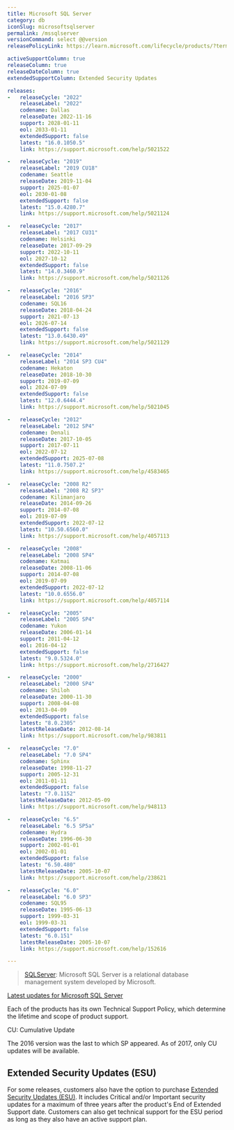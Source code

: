 ```yaml
---
title: Microsoft SQL Server
category: db
iconSlug: microsoftsqlserver
permalink: /mssqlserver
versionCommand: select @@version
releasePolicyLink: https://learn.microsoft.com/lifecycle/products/?terms=SQL%20Server

activeSupportColumn: true
releaseColumn: true
releaseDateColumn: true
extendedSupportColumn: Extended Security Updates

releases:
-   releaseCycle: "2022"
    releaseLabel: "2022"
    codename: Dallas
    releaseDate: 2022-11-16
    support: 2028-01-11
    eol: 2033-01-11
    extendedSupport: false
    latest: "16.0.1050.5"
    link: https://support.microsoft.com/help/5021522

-   releaseCycle: "2019"
    releaseLabel: "2019 CU18"
    codename: Seattle
    releaseDate: 2019-11-04
    support: 2025-01-07
    eol: 2030-01-08
    extendedSupport: false
    latest: "15.0.4280.7"
    link: https://support.microsoft.com/help/5021124

-   releaseCycle: "2017"
    releaseLabel: "2017 CU31"
    codename: Helsinki
    releaseDate: 2017-09-29
    support: 2022-10-11
    eol: 2027-10-12
    extendedSupport: false
    latest: "14.0.3460.9"
    link: https://support.microsoft.com/help/5021126

-   releaseCycle: "2016"
    releaseLabel: "2016 SP3"
    codename: SQL16
    releaseDate: 2018-04-24
    support: 2021-07-13
    eol: 2026-07-14
    extendedSupport: false
    latest: "13.0.6430.49"
    link: https://support.microsoft.com/help/5021129

-   releaseCycle: "2014"
    releaseLabel: "2014 SP3 CU4"
    codename: Hekaton
    releaseDate: 2018-10-30
    support: 2019-07-09
    eol: 2024-07-09
    extendedSupport: false
    latest: "12.0.6444.4"
    link: https://support.microsoft.com/help/5021045

-   releaseCycle: "2012"
    releaseLabel: "2012 SP4"
    codename: Denali
    releaseDate: 2017-10-05
    support: 2017-07-11
    eol: 2022-07-12
    extendedSupport: 2025-07-08
    latest: "11.0.7507.2"
    link: https://support.microsoft.com/help/4583465

-   releaseCycle: "2008 R2"
    releaseLabel: "2008 R2 SP3"
    codename: Kilimanjaro
    releaseDate: 2014-09-26
    support: 2014-07-08
    eol: 2019-07-09
    extendedSupport: 2022-07-12
    latest: "10.50.6560.0"
    link: https://support.microsoft.com/help/4057113

-   releaseCycle: "2008"
    releaseLabel: "2008 SP4"
    codename: Katmai
    releaseDate: 2008-11-06
    support: 2014-07-08
    eol: 2019-07-09
    extendedSupport: 2022-07-12
    latest: "10.0.6556.0"
    link: https://support.microsoft.com/help/4057114

-   releaseCycle: "2005"
    releaseLabel: "2005 SP4"
    codename: Yukon
    releaseDate: 2006-01-14
    support: 2011-04-12
    eol: 2016-04-12
    extendedSupport: false
    latest: "9.0.5324.0"
    link: https://support.microsoft.com/help/2716427

-   releaseCycle: "2000"
    releaseLabel: "2000 SP4"
    codename: Shiloh
    releaseDate: 2000-11-30
    support: 2008-04-08
    eol: 2013-04-09
    extendedSupport: false
    latest: "8.0.2305"
    latestReleaseDate: 2012-08-14
    link: https://support.microsoft.com/help/983811

-   releaseCycle: "7.0"
    releaseLabel: "7.0 SP4"
    codename: Sphinx
    releaseDate: 1998-11-27
    support: 2005-12-31
    eol: 2011-01-11
    extendedSupport: false
    latest: "7.0.1152"
    latestReleaseDate: 2012-05-09
    link: https://support.microsoft.com/help/948113

-   releaseCycle: "6.5"
    releaseLabel: "6.5 SP5a"
    codename: Hydra
    releaseDate: 1996-06-30
    support: 2002-01-01
    eol: 2002-01-01
    extendedSupport: false
    latest: "6.50.480"
    latestReleaseDate: 2005-10-07
    link: https://support.microsoft.com/help/238621

-   releaseCycle: "6.0"
    releaseLabel: "6.0 SP3"
    codename: SQL95
    releaseDate: 1995-06-13
    support: 1999-03-31
    eol: 1999-03-31
    extendedSupport: false
    latest: "6.0.151"
    latestReleaseDate: 2005-10-07
    link: https://support.microsoft.com/help/152616

---
```


>[SQLServer](https://www.microsoft.com/sql-server/): Microsoft SQL Server is a relational database management system developed by Microsoft.

[Latest updates for Microsoft SQL Server](https://learn.microsoft.com/sql/database-engine/install-windows/latest-updates-for-microsoft-sql-server)

Each of the products has its own Technical Support Policy, which determine the lifetime and scope of product support.

CU: Cumulative Update

The 2016 version was the last to which SP appeared. As of 2017, only CU updates will be available.

## Extended Security Updates (ESU)

For some releases, customers also have the option to purchase [Extended Security Updates (ESU)](https://learn.microsoft.com/lifecycle/faq/extended-security-updates). It includes Critical and/or Important security updates for a maximum of three years after the product's End of Extended Support date. Customers can also get technical support for the ESU period as long as they also have an active support plan.
